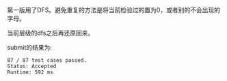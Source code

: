 第一版用了DFS。避免重复的方法是将当前检验过的置为0，或者别的不会出现的字母。

当前层级的dfs之后再还原回来。

submit的结果为:
```
87 / 87 test cases passed.
Status: Accepted
Runtime: 592 ms
```
